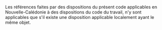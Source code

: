   
 Les références faites par des dispositions du présent code applicables en Nouvelle-Calédonie à des dispositions du code du travail, n'y sont applicables que s'il existe une disposition applicable localement ayant le même objet.  

  
